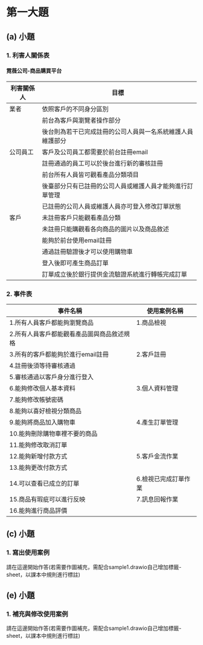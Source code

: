 # 第一大題 
## (a) 小題
### 1. 利害人關係表
#### 霓薇公司-商品購買平台

| 利害關係人 | 目標 |
| -- | -- |
| 業者 | 依照客戶的不同身分區別 |
|  | 前台為客戶與瀏覽者操作部分 |
|  | 後台則為若干已完成註冊的公司人員與一名系統維護人員維護部分 |
| 公司員工 | 客戶及公司員工都需要於前台註冊email |
|  | 註冊通過的員工可以於後台進行新的審核註冊 |
|  | 前台所有人員皆可觀看產品分類項目 |
|  | 後臺部分只有已註冊的公司人員或維護人員才能夠進行訂單管理 |
|  | 已註冊的公司人員或維護人員亦可登入修改訂單狀態 |
| 客戶 | 未註冊客戶只能觀看產品分類 |
|  | 未註冊只能購觀看各向商品的圖片以及商品敘述 |
|  | 能夠於前台使用email註冊 |
|  | 通過註冊驗證後才可以使用購物車 |
|  | 登入後即可產生商品訂單 |
|  | 訂單成立後於銀行提供金流驗證系統進行轉帳完成訂單 |

### 2. 事件表
| 事件名稱 | 使用案例名稱 |
| -- | -- |
| 1.所有人員客戶都能夠瀏覽商品 | 1.商品檢視 |
| 2.所有人員客戶都能觀看產品圖與商品敘述規格 |  |
| 3.所有的客戶都能夠於進行email註冊 | 2.客戶註冊 |
| 4.註冊後須等待審核通過 |  |
| 5.審核通過以客戶身分進行登入 |  |
| 6.能夠修改個人基本資料 | 3.個人資料管理 |
| 7.能夠修改帳號密碼 |  |
| 8.能夠以喜好檢視分類商品 |  |
| 9.能夠將商品加入購物車 | 4.產生訂單管理 |
| 10.能夠刪除購物車裡不要的商品 |  |
| 11.能夠修改取消訂單 |  |
| 12.能夠新增付款方式 | 5.客戶金流作業 |
| 13.能夠更改付款方式 |  |
| 14.可以查看已成立的訂單 | 6.檢視已完成訂單作業 |
| 15.商品有瑕疵可以進行反映 | 7.訊息回報作業 |
| 16.能夠進行商品評價 |  |

## (c) 小題
### 1. 寫出使用案例
請在這邊開始作答(若需要作圖補充，需配合sample1.drawio自己增加標籤-sheet，以課本中規則進行標註)


## (e) 小題
### 1. 補充與修改使用案例
請在這邊開始作答(若需要作圖補充，需配合sample1.drawio自己增加標籤-sheet，以課本中規則進行標註)